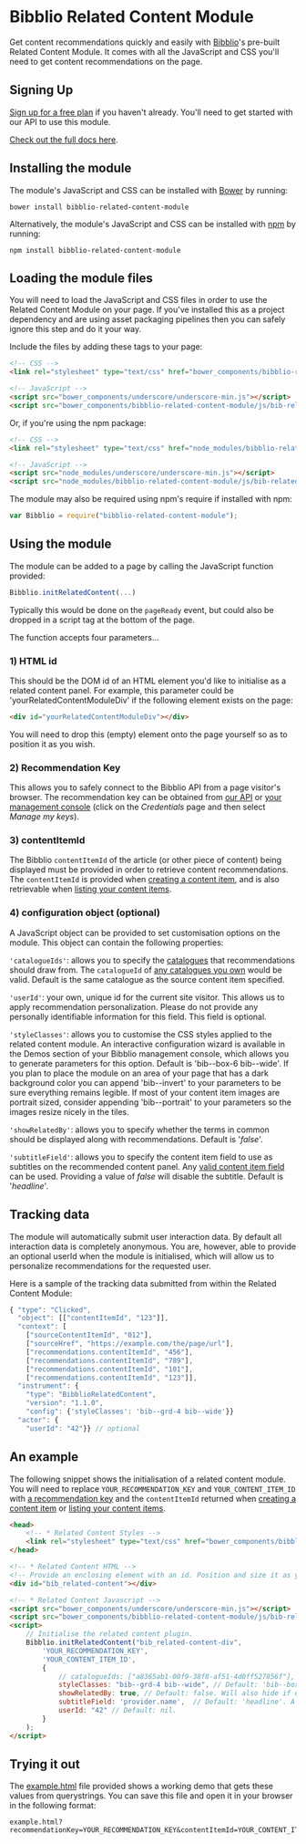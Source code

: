# Bibblio Related Content Module

Get content recommendations quickly and easily with [Bibblio](http://bibblio.org)'s pre-built Related Content Module. It comes with all the JavaScript and CSS you'll need to get content recommendations on the page.

## Signing Up

[Sign up for a free plan](https://developer.bibblio.org/signup?plan_ids=2357355848804) if you haven't already. You'll need to get started with our API to use this module.

[Check out the full docs here](http://developer.bibblio.org/docs).

## Installing the module

The module's JavaScript and CSS can be installed with [Bower](https://bower.io/#install-bower) by running:

```
bower install bibblio-related-content-module
```

Alternatively, the module's JavaScript and CSS can be installed with [npm](https://www.npmjs.com/get-npm) by running:

```
npm install bibblio-related-content-module
```

## Loading the module files

You will need to load the JavaScript and CSS files in order to use the Related Content Module on your page. If you've installed this as a project dependency and are using asset packaging pipelines then you can safely ignore this step and do it your way.

Include the files by adding these tags to your page:

```html
<!-- CSS -->
<link rel="stylesheet" type="text/css" href="bower_components/bibblio-related-content-module/css/bib-related-content.css">

<!-- JavaScript -->
<script src="bower_components/underscore/underscore-min.js"></script>
<script src="bower_components/bibblio-related-content-module/js/bib-related-content.js"></script>
```
Or, if you're using the npm package:

```html
<!-- CSS -->
<link rel="stylesheet" type="text/css" href="node_modules/bibblio-related-content-module/css/bib-related-content.css">

<!-- JavaScript -->
<script src="node_modules/underscore/underscore-min.js"></script>
<script src="node_modules/bibblio-related-content-module/js/bib-related-content.js"></script>
```

The module may also be required using npm's require if installed with npm:

```javascript
var Bibblio = require("bibblio-related-content-module");
```

## Using the module

The module can be added to a page by calling the JavaScript function provided:
```javascript
Bibblio.initRelatedContent(...)
```

Typically this would be done on the `pageReady` event, but could also be dropped in a script tag at the bottom of the page.

The function accepts four parameters...


### 1) HTML id
This should be the DOM id of an HTML element you'd like to initialise as a related content panel. For example, this parameter could be 'yourRelatedContentModuleDiv' if the following element exists on the page:
```html
<div id="yourRelatedContentModuleDiv"></div>
```
You will need to drop this (empty) element onto the page yourself so as to position it as you wish.

### 2) Recommendation Key
This allows you to safely connect to the Bibblio API from a page visitor's browser. The recommendation key can be obtained from [our API](http://docs.bibblio.apiary.io/#reference/authorization/recommendation-keys/list-recommendation-keys) or [your management console](https://developer.bibblio.org/admin/account) (click on the _Credentials_ page and then select _Manage my keys_).

### 3) contentItemId
The Bibblio `contentItemId` of the article (or other piece of content) being displayed must be provided in order to retrieve content recommendations. The `contentItemId` is provided when [creating a content item](http://docs.bibblio.apiary.io/#reference/storing-data/content-items/create-a-content-item), and is also retrievable when [listing your content items](http://docs.bibblio.apiary.io/#reference/storing-data/content-items/list-content-items).

### 4) configuration object (optional)
A JavaScript object can be provided to set customisation options on the module. This object can contain the following properties:

`'catalogueIds'`: allows you to specify the [catalogues](http://docs.bibblio.apiary.io/#reference/storing-data/catalogues) that recommendations should draw from. The `catalogueId` of [any catalogues you own](http://docs.bibblio.apiary.io/#reference/storing-data/catalogues/list-catalogues) would be valid. Default is the same catalogue as the source content item specified.

`'userId'`: your own, unique id for the current site visitor. This allows us to apply recommendation personalization. Please do not provide any personally identifiable information for this field. This field is optional.

`'styleClasses'`: allows you to customise the CSS styles applied to the related content module. An interactive configuration wizard is available in the Demos section of your Bibblio management console, which allows you to generate parameters for this option. Default is 'bib--box-6 bib--wide'. If you plan to place the module on an area of your page that has a dark background color you can append 'bib--invert' to your parameters to be sure everything remains legible. If most of your content item images are portrait sized, consider appending 'bib--portrait' to your parameters so the images resize nicely in the tiles.

`'showRelatedBy'`: allows you to specify whether the terms in common should be displayed along with recommendations. Default is '_false_'.

`'subtitleField'`: allows you to specify the content item field to use as subtitles on the recommended content panel. Any [valid content item field](http://docs.bibblio.apiary.io/#reference/storing-data/content-items/retrieve-a-content-item) can be used. Providing a value of _false_ will disable the subtitle. Default is '_headline_'.


## Tracking data

The module will automatically submit user interaction data. By default all interaction data is completely anonymous. You are, however, able to provide an optional userId when the module is initialised, which will allow us to personalize recommendations for the requested user.

Here is a sample of the tracking data submitted from within the Related Content Module:
```javascript
{ "type": "Clicked",
  "object": [["contentItemId", "123"]],
  "context": [
    ["sourceContentItemId", "012"],
    ["sourceHref", "https://example.com/the/page/url"],
    ["recommendations.contentItemId", "456"],
    ["recommendations.contentItemId", "789"],
    ["recommendations.contentItemId", "101"],
    ["recommendations.contentItemId", "123"]],
  "instrument": {
    "type": "BibblioRelatedContent",
    "version": "1.1.0",
    "config": {'styleClasses': 'bib--grd-4 bib--wide'}}
  "actor": {
    "userId": "42"}} // optional
```


## An example

The following snippet shows the initialisation of a related content module. You will need to replace `YOUR_RECOMMENDATION_KEY` and `YOUR_CONTENT_ITEM_ID` with [a recommendation key](http://docs.bibblio.apiary.io/#reference/authorization/recommendation-keys/list-recommendation-keys) and the `contentItemId` returned when [creating a content item](http://docs.bibblio.apiary.io/#reference/storing-data/content-items/create-a-content-item) or [listing your content items](http://docs.bibblio.apiary.io/#reference/storing-data/content-items/list-content-items).

```html
<head>
    <!-- * Related Content Styles -->
    <link rel="stylesheet" type="text/css" href="bower_components/bibblio-related-content-module/css/bib-related-content.css">
</head>

<!-- * Related Content HTML -->
<!-- Provide an enclosing element with an id. Position and size it as you wish. -->
<div id="bib_related-content"></div>

<!-- * Related Content Javascript -->
<script src="bower_components/underscore/underscore-min.js"></script>
<script src="bower_components/bibblio-related-content-module/js/bib-related-content.js"></script>
<script>
    // Initialise the related content plugin.
    Bibblio.initRelatedContent("bib_related-content-div",
        'YOUR_RECOMMENDATION_KEY',
        'YOUR_CONTENT_ITEM_ID',
        {
            // catalogueIds: ["a8365ab1-00f9-38f8-af51-4d0ff527856f"], // Default: same as content item.
            styleClasses: "bib--grd-4 bib--wide", // Default: 'bib--box-6 bib--wide'
            showRelatedBy: true, // Default: false. Will also hide if empty, even if set to true
            subtitleField: 'provider.name',  // Default: 'headline'. A value of false will disable subtitles
            userId: "42" // Default: nil.
        }
    );
</script>
```

## Trying it out

The [example.html](example.html) file provided shows a working demo that gets these values from querystrings. You can save this file and open it in your browser in the following format:

```
example.html?recommendationKey=YOUR_RECOMMENDATION_KEY&contentItemId=YOUR_CONTENT_ITEM_ID
```
